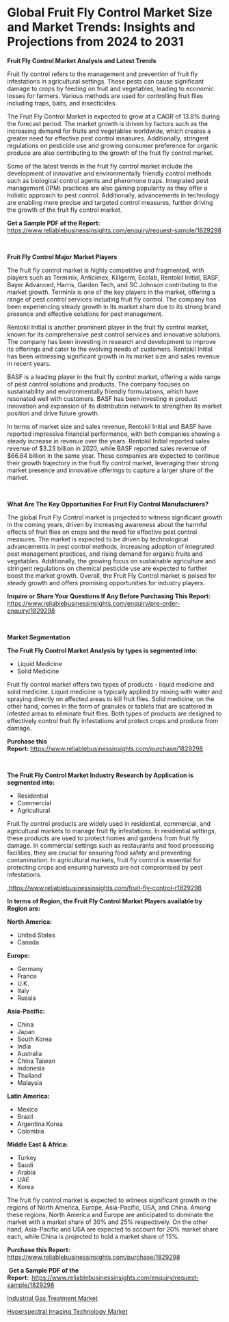 <p><h1>Global Fruit Fly Control Market Size and Market Trends: Insights and Projections from 2024 to 2031</h1></p><p><strong>Fruit Fly Control Market Analysis and Latest Trends</strong></p>
<p><p>Fruit fly control refers to the management and prevention of fruit fly infestations in agricultural settings. These pests can cause significant damage to crops by feeding on fruit and vegetables, leading to economic losses for farmers. Various methods are used for controlling fruit flies including traps, baits, and insecticides.</p><p>The Fruit Fly Control Market is expected to grow at a CAGR of 13.8% during the forecast period. The market growth is driven by factors such as the increasing demand for fruits and vegetables worldwide, which creates a greater need for effective pest control measures. Additionally, stringent regulations on pesticide use and growing consumer preference for organic produce are also contributing to the growth of the fruit fly control market.</p><p>Some of the latest trends in the fruit fly control market include the development of innovative and environmentally friendly control methods such as biological control agents and pheromone traps. Integrated pest management (IPM) practices are also gaining popularity as they offer a holistic approach to pest control. Additionally, advancements in technology are enabling more precise and targeted control measures, further driving the growth of the fruit fly control market.</p></p>
<p><strong>Get a Sample PDF of the Report:&nbsp;</strong> <a href="https://www.reliablebusinessinsights.com/enquiry/request-sample/1829298">https://www.reliablebusinessinsights.com/enquiry/request-sample/1829298</a></p>
<p>&nbsp;</p>
<p><strong>Fruit Fly Control Major Market Players</strong></p>
<p><p>The fruit fly control market is highly competitive and fragmented, with players such as Terminix, Anticimex, Killgerm, Ecolab, Rentokil Initial, BASF, Bayer Advanced, Harris, Garden Tech, and SC Johnson contributing to the market growth. Terminix is one of the key players in the market, offering a range of pest control services including fruit fly control. The company has been experiencing steady growth in its market share due to its strong brand presence and effective solutions for pest management.</p><p>Rentokil Initial is another prominent player in the fruit fly control market, known for its comprehensive pest control services and innovative solutions. The company has been investing in research and development to improve its offerings and cater to the evolving needs of customers. Rentokil Initial has been witnessing significant growth in its market size and sales revenue in recent years.</p><p>BASF is a leading player in the fruit fly control market, offering a wide range of pest control solutions and products. The company focuses on sustainability and environmentally friendly formulations, which have resonated well with customers. BASF has been investing in product innovation and expansion of its distribution network to strengthen its market position and drive future growth.</p><p>In terms of market size and sales revenue, Rentokil Initial and BASF have reported impressive financial performance, with both companies showing a steady increase in revenue over the years. Rentokil Initial reported sales revenue of $3.23 billion in 2020, while BASF reported sales revenue of $66.64 billion in the same year. These companies are expected to continue their growth trajectory in the fruit fly control market, leveraging their strong market presence and innovative offerings to capture a larger share of the market.</p></p>
<p>&nbsp;</p>
<p><strong>What Are The Key Opportunities For Fruit Fly Control Manufacturers?</strong></p>
<p><p>The global Fruit Fly Control market is projected to witness significant growth in the coming years, driven by increasing awareness about the harmful effects of fruit flies on crops and the need for effective pest control measures. The market is expected to be driven by technological advancements in pest control methods, increasing adoption of integrated pest management practices, and rising demand for organic fruits and vegetables. Additionally, the growing focus on sustainable agriculture and stringent regulations on chemical pesticide use are expected to further boost the market growth. Overall, the Fruit Fly Control market is poised for steady growth and offers promising opportunities for industry players.</p></p>
<p><strong>Inquire or Share Your Questions If Any Before Purchasing This Report:</strong> <a href="https://www.reliablebusinessinsights.com/enquiry/pre-order-enquiry/1829298">https://www.reliablebusinessinsights.com/enquiry/pre-order-enquiry/1829298</a></p>
<p>&nbsp;</p>
<p><strong>Market Segmentation</strong></p>
<p><strong>The Fruit Fly Control Market Analysis by types is segmented into:</strong></p>
<p><ul><li>Liquid Medicine</li><li>Solid Medicine</li></ul></p>
<p><p>Fruit fly control market offers two types of products - liquid medicine and solid medicine. Liquid medicine is typically applied by mixing with water and spraying directly on affected areas to kill fruit flies. Solid medicine, on the other hand, comes in the form of granules or tablets that are scattered in infested areas to eliminate fruit flies. Both types of products are designed to effectively control fruit fly infestations and protect crops and produce from damage.</p></p>
<p><strong>Purchase this Report:&nbsp;</strong><a href="https://www.reliablebusinessinsights.com/purchase/1829298">https://www.reliablebusinessinsights.com/purchase/1829298</a></p>
<p>&nbsp;</p>
<p><strong>The Fruit Fly Control Market Industry Research by Application is segmented into:</strong></p>
<p><ul><li>Residential</li><li>Commercial</li><li>Agricultural</li></ul></p>
<p><p>Fruit fly control products are widely used in residential, commercial, and agricultural markets to manage fruit fly infestations. In residential settings, these products are used to protect homes and gardens from fruit fly damage. In commercial settings such as restaurants and food processing facilities, they are crucial for ensuring food safety and preventing contamination. In agricultural markets, fruit fly control is essential for protecting crops and ensuring harvests are not compromised by pest infestations.</p></p>
<p><a href="https://www.reliablebusinessinsights.com/fruit-fly-control-r1829298">&nbsp;https://www.reliablebusinessinsights.com/fruit-fly-control-r1829298</a></p>
<p><strong>In terms of Region, the Fruit Fly Control Market Players available by Region are:</strong></p>
<p>
    <p> <strong> North America: </strong>
        <ul>
            <li>United States</li>
            <li>Canada</li>
        </ul>
        </p> 
    <p> <strong> Europe: </strong>
        <ul>
            <li>Germany</li>
            <li>France</li>
            <li>U.K.</li>
            <li>Italy</li>
            <li>Russia</li>
        </ul>
        </p> 
    <p> <strong> Asia-Pacific: </strong>
        <ul>
            <li>China</li>
            <li>Japan</li>
            <li>South Korea</li>
            <li>India</li>
            <li>Australia</li>
            <li>China Taiwan</li>
            <li>Indonesia</li>
            <li>Thailand</li>
            <li>Malaysia</li>
        </ul>
        </p> 
    <p> <strong> Latin America: </strong>
        <ul>
            <li>Mexico</li>
            <li>Brazil</li>
            <li>Argentina Korea</li>
            <li>Colombia</li>
        </ul>
        </p> 
    <p> <strong> Middle East & Africa: </strong>
        <ul>
            <li>Turkey</li>
            <li>Saudi</li>
            <li>Arabia</li>
            <li>UAE</li>
            <li>Korea</li>
        </ul>
    </p>
    </p>
<p><p>The fruit fly control market is expected to witness significant growth in the regions of North America, Europe, Asia-Pacific, USA, and China. Among these regions, North America and Europe are anticipated to dominate the market with a market share of 30% and 25% respectively. On the other hand, Asia-Pacific and USA are expected to account for 20% market share each, while China is projected to hold a market share of 15%.</p></p>
<p><strong>Purchase this Report: </strong><a href="https://www.reliablebusinessinsights.com/purchase/1829298">https://www.reliablebusinessinsights.com/purchase/1829298</a></p>
<p>&nbsp;<strong>Get a Sample PDF of the Report:&nbsp;&nbsp;</strong><a href="https://www.reliablebusinessinsights.com/enquiry/request-sample/1829298">https://www.reliablebusinessinsights.com/enquiry/request-sample/1829298</a></p>
<p><strong></strong></p>
<p><p><a href="https://github.com/thuyvuongpk111/Market-Research-Report-List-1/blob/main/industrial-gas-treatment-market.md">Industrial Gas Treatment Market</a></p><p><a href="https://github.com/GroverBarry/Market-Research-Report-List-6/blob/main/hyperspectral-imaging-technology-market.md">Hyperspectral Imaging Technology Market</a></p></p>
